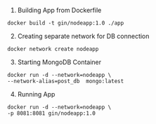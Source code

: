 1. Building App from Dockerfile
```
docker build -t gin/nodeapp:1.0 ./app
```
2. Creating separate network for DB connection
```
docker network create nodeapp
```
3. Starting MongoDB Container
```
docker run -d --network=nodeapp \
--network-alias=post_db  mongo:latest
```
4. Running App
```
docker run -d --network=nodeapp \
-p 8081:8081 gin/nodeapp:1.0
```